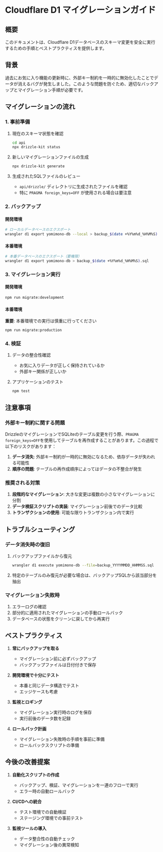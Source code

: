 # Cloudflare D1 マイグレーションガイド

## 概要
このドキュメントは、Cloudflare D1データベースのスキーマ変更を安全に実行するための手順とベストプラクティスを提供します。

## 背景
過去にお気に入り機能の更新時に、外部キー制約を一時的に無効化したことでデータが消えるバグが発生しました。このような問題を防ぐため、適切なバックアップとマイグレーション手順が必要です。

## マイグレーションの流れ

### 1. 事前準備
1. 現在のスキーマ状態を確認
   ```bash
   cd api
   npx drizzle-kit status
   ```

2. 新しいマイグレーションファイルの生成
   ```bash
   npx drizzle-kit generate
   ```

3. 生成されたSQLファイルのレビュー
   - `api/drizzle/` ディレクトリに生成されたファイルを確認
   - 特に `PRAGMA foreign_keys=OFF` が使用される場合は要注意

### 2. バックアップ

#### 開発環境
```bash
# ローカルデータベースのエクスポート
wrangler d1 export yomimono-db --local > backup_$(date +%Y%m%d_%H%M%S).sql
```

#### 本番環境
```bash
# 本番データベースのエクスポート（要権限）
wrangler d1 export yomimono-db > backup_$(date +%Y%m%d_%H%M%S).sql
```

### 3. マイグレーション実行

#### 開発環境
```bash
npm run migrate:development
```

#### 本番環境
**重要**: 本番環境での実行は慎重に行ってください
```bash
npm run migrate:production
```

### 4. 検証
1. データの整合性確認
   - お気に入りデータが正しく保持されているか
   - 外部キー関係が正しいか

2. アプリケーションのテスト
   ```bash
   npm test
   ```

## 注意事項

### 外部キー制約に関する問題
DrizzleのマイグレーションでSQLiteのテーブル変更を行う際、`PRAGMA foreign_keys=OFF`を使用してテーブルを再作成することがあります。この過程で以下のリスクがあります：

1. **データ消失**: 外部キー制約が一時的に無効になるため、依存データが失われる可能性
2. **順序の問題**: テーブルの再作成順序によってはデータの不整合が発生

### 推奨される対策
1. **段階的なマイグレーション**: 大きな変更は複数の小さなマイグレーションに分割
2. **データ検証スクリプトの実装**: マイグレーション前後でのデータ比較
3. **トランザクションの使用**: 可能な限りトランザクション内で実行

## トラブルシューティング

### データ消失時の復旧
1. バックアップファイルから復元
   ```bash
   wrangler d1 execute yomimono-db --file=backup_YYYYMMDD_HHMMSS.sql
   ```

2. 特定のテーブルのみ復元が必要な場合は、バックアップSQLから該当部分を抽出

### マイグレーション失敗時
1. エラーログの確認
2. 部分的に適用されたマイグレーションの手動ロールバック
3. データベースの状態をクリーンに戻してから再実行

## ベストプラクティス

1. **常にバックアップを取る**
   - マイグレーション前に必ずバックアップ
   - バックアップファイルは日付付きで保存

2. **開発環境で十分にテスト**
   - 本番と同じデータ構造でテスト
   - エッジケースも考慮

3. **監視とロギング**
   - マイグレーション実行時のログを保存
   - 実行前後のデータ数を記録

4. **ロールバック計画**
   - マイグレーション失敗時の手順を事前に準備
   - ロールバックスクリプトの準備

## 今後の改善提案

1. **自動化スクリプトの作成**
   - バックアップ、検証、マイグレーションを一連のフローで実行
   - エラー時の自動ロールバック

2. **CI/CDへの統合**
   - テスト環境での自動検証
   - ステージング環境での事前テスト

3. **監視ツールの導入**
   - データ整合性の自動チェック
   - マイグレーション後の異常検知